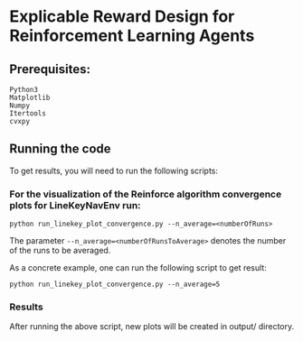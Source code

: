 # Explicable Reward Design for Reinforcement Learning Agents
## Prerequisites:
```
Python3
Matplotlib
Numpy
Itertools
cvxpy
```

## Running the code
To get results, you will need to run the following scripts:


### For the visualization of the Reinforce algorithm convergence plots for LineKeyNavEnv run:
```
python run_linekey_plot_convergence.py --n_average=<numberOfRuns>
```
The parameter `--n_average=<numberOfRunsToAverage>` denotes the number of the runs to be averaged.

As a concrete example, one can run the following script to get result:
```
python run_linekey_plot_convergence.py --n_average=5
```

### Results
After running the above script, new plots will be created in output/ directory.
